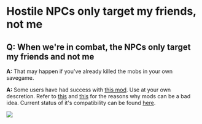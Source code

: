 # Hostile NPCs only target my friends, not me

## Q: When we're in combat, the NPCs only target my friends and not me

**A:** That may happen if you've already killed the mobs in your own savegame.

**A:** Some users have had success with [this mod](https://www.nexusmods.com/skyrimspecialedition/mods/2824). Use at your own descretion. Refer to [this](../../general-information/faq.md#q-can-i-use-other-mods-with-this-mod) and [this](../../general-information/faq.md#q-will-x-mod-work-with-this-mod) for the reasons why mods can be a bad idea. Current status of it's compatibility can be found [here](https://github.com/tiltedphoques/Mod-Compatibility/issues/41).

![](https://shx.is/5BrW7avy5.png)
